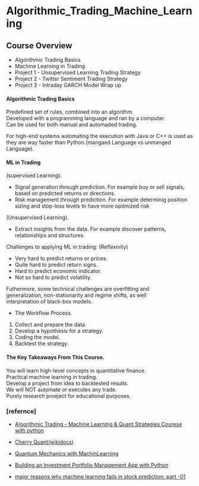 # Algorithmic_Trading_Machine_Learning

## Course Overview

* Algorithmic Trading Basics
* Machine Learning in Trading
* Project 1 - Unsupervised Learning Trading Strategy
* Project 2 - Twitter Sentiment Trading Strategy
* Project 3 - Intraday GARCH Model Wrap up 


#### Algorithmic Trading Basics

Predefined set of rules, combined into an algorithm.     
Developed with a programming language and ran by a computer.     
Can be used for both manual and automaded trading.    

For high-end systems automating the execution with Java or C++ is used as they are way faster than Python.(mangaed Language vs unmanged Language).      

#### ML in Trading

(supervised Learning).     
- Signal generation through prediction. For example buy or sell signals, based on predicted returns or directions.    
- Risk management through prediction. For example determinig position sizing and stop-loss levels to have more opitmized risk

(Unsupervised Learning).     
- Extract insights from the data. For example discover patterns,    
  relationships and structures.


Challenges to applying ML in trading:
(Reflexivity)
- Very hard to predict returns or prices.
- Quite hard to predict return signs.   
- Hard to predict economic indicator.   
- Not so hard to predict volatility.     

Futhermore, some technical challenges are overfitting and  
generalization, non-stationarity and regime shifts, as well  
interpretation of black-box models.    


- The Workflow Process.  
1. Collect and prepare the data.    
2. Develop a hypothesis for a strategy.   
3. Coding the model.    
4. Backtest the strategy.    

#### The Key Takeaways From This Course.  
You will learn high-level concepts in quantitative finance.    
Practical machine learning in trading.   
Develop a project from idea to backtested results.    
We will NOT automate or executes any trade.   
Purely research proeject for educational purposes.    

### [refernce]   

- [Algorithmic Trading - Machine Learning & Quant Strategies Courese with python](https://www.youtube.com/watch?v=9Y3yaoi9rUQ)


- [Cherry Quant(wikidocs)](https://wikidocs.net/book/7089)
- [Quantum Mechanics with MachinLearning](https://wikidocs.net/book/2389)

- [Building an Investment Portfolio Management App with Python](https://python.plainenglish.io/building-an-investment-portfolio-management-app-with-python-a68c2841f04b)

- [major reasons why machine learning fails in stock prediction: part -01](https://ved933409.medium.com/major-reasons-why-machine-learning-fails-in-stock-prediction-part-01-479834eb891d)